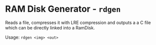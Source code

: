 # RAM Disk Generator - `rdgen`

Reads a file, compresses it with LRE compression and outputs a
a C file which can be directly linked into a RamDisk.

Usage: `rdgen <img> <out>`
